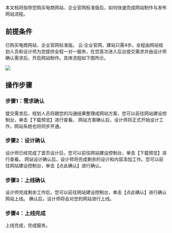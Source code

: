
本文档将指导您购买电商网站、企业官网标准版后，如何快速完成网站制作与发布网站流程。

## 前提条件
已购买电商网站、企业官网标准版。
云·企业官网，建站只需4步。全程由网站规划人员和设计师为您提供全程一对一服务，在您首次进入后台提交需求并由设计师确认需求后，开启网站制作。具体流程如下图所示。

![](https://main.qcloudimg.com/raw/e4c5bdd13b5530787edc55d3a44312e8.png)

## 操作步骤
### 步骤1：需求确认
提交需求后，规划人员将跟您的沟通结果整理成网站方案，您可以前往网站建设控制台，单击【下载预览】进行查看。
网站方案确认后，设计师将正式开始设计工作，网站系统也将同步开通。

### 步骤2：设计确认

设计师已经完成了首页设计后，您可以前往网站建设控制台，单击【下载预览】进行查看。
网站设计确认后，设计师将完成剩余的设计和内容添加工作。您可以前往网站建设控制台，单击【点此确认】进行确认。
 
### 步骤3：上线确认
设计师完成剩余工作后，您可以前往网站建设控制台，单击【点此确认】进行确认网站上线。
确认后，设计师将会对您的网站进行上线。

### 步骤4：上线完成

上线完成，完成服务。



 
